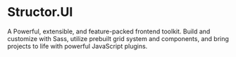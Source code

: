 # Structor.UI

A  Powerful, extensible, and feature-packed frontend toolkit. 
Build and customize with Sass, utilize prebuilt grid system and components, and bring projects to life with powerful JavaScript plugins. 
